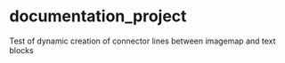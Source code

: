 # documentation_project


Test of dynamic creation of connector lines between imagemap and  text blocks
